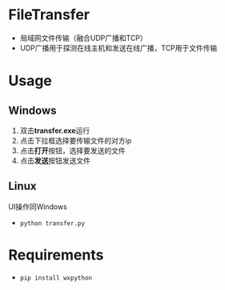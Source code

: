 # FileTransfer
* 局域网文件传输（融合UDP广播和TCP）
* UDP广播用于探测在线主机和发送在线广播，TCP用于文件传输

# Usage
## Windows
1. 双击**transfer.exe**运行
2. 点击下拉框选择要传输文件的对方ip
3. 点击**打开**按钮，选择要发送的文件
4. 点击**发送**按钮发送文件
## Linux
UI操作同Windows
* `python transfer.py`


# Requirements
* `pip install wxpython`